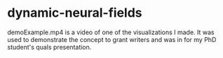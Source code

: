 # dynamic-neural-fields

demoExample.mp4 is a video of one of the visualizations I made. It was used to demonstrate the concept to grant writers and
was in for my PhD student's quals presentation.
